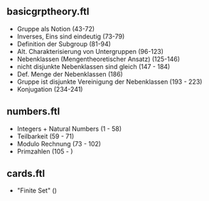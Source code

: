 ## basicgrptheory.ftl

* Gruppe als Notion (43-72)
* Inverses, Eins sind eindeutig (73-79)
* Definition der Subgroup (81-94)
* Alt. Charakterisierung von Untergruppen (96-123)
* Nebenklassen (Mengentheoretischer Ansatz) (125-146)
* nicht disjunkte Nebenklassen sind gleich (147 - 184)
* Def. Menge der Nebenklassen (186)
* Gruppe ist disjunkte Vereinigung der Nebenklassen (193 - 223)
* Konjugation (234-241)

## numbers.ftl

* Integers + Natural Numbers (1 - 58)
* Teilbarkeit (59 - 71)
* Modulo Rechnung (73 - 102)
* Primzahlen (105 - )

## cards.ftl

* "Finite Set" ()
